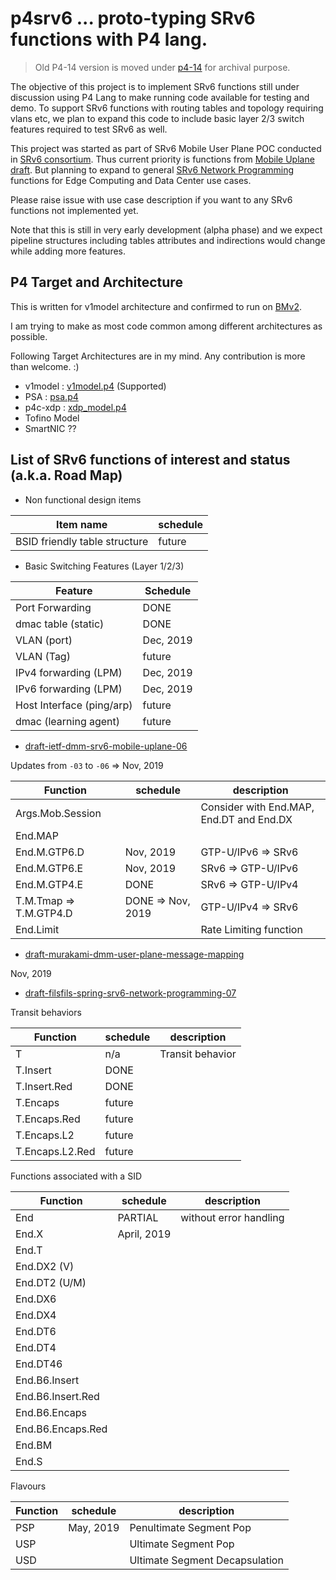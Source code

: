 # p4srv6 ... proto-typing SRv6 functions with P4 lang.

> Old P4-14 version is moved under [p4-14](https://github.com/ebiken/p4srv6/tree/master/p4-14) for archival purpose.  

The objective of this project is to implement SRv6 functions still under discussion using P4 Lang to make running code available for testing and demo.
To support SRv6 functions with routing tables and topology requiring vlans etc, we plan to expand this code to include basic layer 2/3 switch features required to test SRv6 as well.

This project was started as part of SRv6 Mobile User Plane POC conducted in [SRv6 consortium](https://seg6.net).
Thus current priority is functions from [Mobile Uplane draft](https://datatracker.ietf.org/doc/draft-ietf-dmm-srv6-mobile-uplane/).
But planning to expand to general [SRv6 Network Programming](https://datatracker.ietf.org/doc/draft-filsfils-spring-srv6-network-programming/) functions for Edge Computing and Data Center use cases.

Please raise issue with use case description if you want to any SRv6 functions not implemented yet.

Note that this is still in very early development (alpha phase) and we expect pipeline structures including tables attributes and indirections would change while adding more features.

## P4 Target and Architecture

This is written for v1model architecture and confirmed to run on [BMv2](https://github.com/p4lang/behavioral-model).

I am trying to make as most code common among different architectures as possible.

Following Target Architectures are in my mind. Any contribution is more than welcome. :)
* v1model : [v1model.p4](https://github.com/p4lang/p4c/blob/master/p4include/v1model.p4) (Supported)
* PSA : [psa.p4](https://github.com/p4lang/p4c/blob/master/p4include/psa.p4)
* p4c-xdp : [xdp_model.p4](https://github.com/vmware/p4c-xdp/blob/master/p4include/xdp_model.p4) 
* Tofino Model
* SmartNIC ??

## List of SRv6 functions of interest and status (a.k.a. Road Map)

* Non functional design items

| Item name | schedule |
|-----------|----------|
| BSID friendly table structure | future |

* Basic Switching Features (Layer 1/2/3)

| Feature | Schedule |
|---------|----------|
| Port Forwarding | DONE |
| dmac table (static) | DONE |
| VLAN (port) | Dec, 2019 |
| VLAN (Tag) | future |
| IPv4 forwarding (LPM) | Dec, 2019 |
| IPv6 forwarding (LPM) | Dec, 2019 |
| Host Interface (ping/arp) | future |
| dmac (learning agent) | future |

* [draft-ietf-dmm-srv6-mobile-uplane-06](https://datatracker.ietf.org/doc/draft-ietf-dmm-srv6-mobile-uplane/)

Updates from `-03` to `-06` => Nov, 2019

| Function | schedule | description |
|----------|----------|-------------|
| Args.Mob.Session | | Consider with End.MAP, End.DT and End.DX |
| End.MAP | | |
| End.M.GTP6.D | Nov, 2019 | GTP-U/IPv6 => SRv6 |
| End.M.GTP6.E | Nov, 2019 | SRv6 => GTP-U/IPv6 |
| End.M.GTP4.E | DONE | SRv6 => GTP-U/IPv4 |
| T.M.Tmap => T.M.GTP4.D | DONE => Nov, 2019 | GTP-U/IPv4 => SRv6 |
| End.Limit | | Rate Limiting function |

* [draft-murakami-dmm-user-plane-message-mapping](https://datatracker.ietf.org/doc/draft-murakami-dmm-user-plane-message-mapping/)

Nov, 2019

* [draft-filsfils-spring-srv6-network-programming-07](https://datatracker.ietf.org/doc/draft-filsfils-spring-srv6-network-programming/)

Transit behaviors

| Function | schedule | description |
|----------|----------|-------------|
| T | n/a | Transit behavior|
| T.Insert | DONE | |
| T.Insert.Red | DONE | |
| T.Encaps | future | |
| T.Encaps.Red | future | |
| T.Encaps.L2 | future | |
| T.Encaps.L2.Red | future | |

Functions associated with a SID

| Function | schedule | description |
|----------|----------|-------------|
| End | PARTIAL | without error handling |
| End.X | April, 2019 | |
| End.T | | |
| End.DX2 (V) | | |
| End.DT2 (U/M) | | |
| End.DX6 | | |
| End.DX4 | | |
| End.DT6 | | |
| End.DT4 | | |
| End.DT46 | | |
| End.B6.Insert | | |
| End.B6.Insert.Red | | |
| End.B6.Encaps | | |
| End.B6.Encaps.Red | | |
| End.BM | | |
| End.S | | |

Flavours

| Function | schedule | description |
|----------|----------|-------------|
| PSP | May, 2019 | Penultimate Segment Pop |
| USP | | Ultimate Segment Pop |
| USD | | Ultimate Segment Decapsulation |

